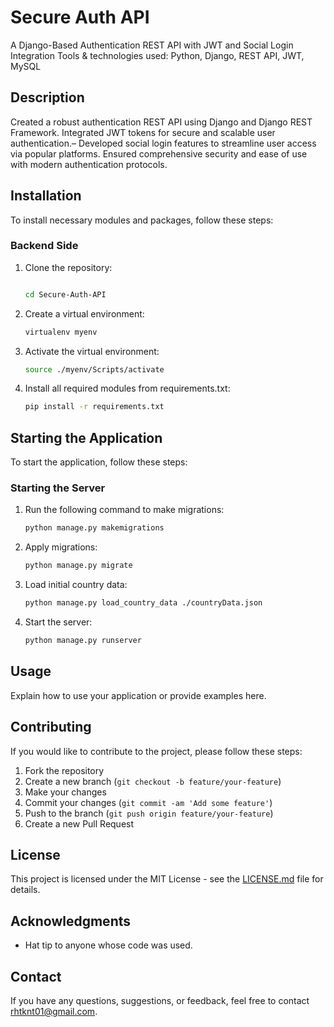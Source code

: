 # Secure Auth API

A Django-Based Authentication REST API with JWT and Social Login Integration
Tools & technologies used: Python, Django, REST API, JWT, MySQL

## Description

Created a robust authentication REST API using Django and Django REST Framework. 
Integrated JWT tokens for secure and scalable user authentication.– Developed social login features to streamline user access via popular platforms.
Ensured comprehensive security and ease of use with modern authentication protocols.

## Installation

To install necessary modules and packages, follow these steps:

### Backend Side

1. Clone the repository:
    ```bash
    
    cd Secure-Auth-API
    ```

2. Create a virtual environment:
    ```bash
    virtualenv myenv
    ```

3. Activate the virtual environment:
    ```bash
    source ./myenv/Scripts/activate
    ```

4. Install all required modules from requirements.txt:
    ```bash
    pip install -r requirements.txt
    ```

## Starting the Application

To start the application, follow these steps:

### Starting the Server

1. Run the following command to make migrations:
    ```bash
    python manage.py makemigrations
    ```

2. Apply migrations:
    ```bash
    python manage.py migrate
    ```

3. Load initial country data:
    ```bash
    python manage.py load_country_data ./countryData.json
    ```

4. Start the server:
    ```bash
    python manage.py runserver
    ```

## Usage

Explain how to use your application or provide examples here.

## Contributing

If you would like to contribute to the project, please follow these steps:

1. Fork the repository
2. Create a new branch (`git checkout -b feature/your-feature`)
3. Make your changes
4. Commit your changes (`git commit -am 'Add some feature'`)
5. Push to the branch (`git push origin feature/your-feature`)
6. Create a new Pull Request

## License

This project is licensed under the MIT License - see the [LICENSE.md](LICENSE.md) file for details.

## Acknowledgments

- Hat tip to anyone whose code was used.

## Contact

If you have any questions, suggestions, or feedback, feel free to contact [rhtknt01@gmail.com](mailto:rhtknt01@gmail.com).

